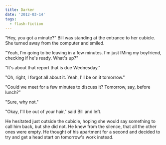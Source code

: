 ```yaml
---
title: Darker
date: '2012-03-14'
tags:
  - flash-fiction
---
```


"Hey, you got a minute?" Bill was standing at the entrance to her cubicle. She
turned away from the computer and smiled.

<!-- truncate -->

"Yeah, I'm going to be leaving in a few minutes. I'm just IMing my boyfriend,
checking if he's ready. What's up?"

"It's about that report that is due Wednesday."

"Oh, right, I forgot all about it. Yeah, I'll be on it tomorrow."

"Could we meet for a few minutes to discuss it? Tomorrow, say, before lunch?"

"Sure, why not."

"Okay, I'll be out of your hair," said Bill and left.

He hesitated just outside the cubicle, hoping she would say something to call
him back, but she did not. He knew from the silence, that all the other ones
were empty. He thought of his apartment for a second and decided to try and get
a head start on tomorrow's work instead.
